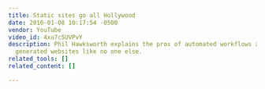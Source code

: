 ```yaml
---
title: Static sites go all Hollywood
date: 2016-01-08 10:17:54 -0500
vendor: YouTube
video_id: 4xu7c5UVPvY
description: Phil Hawksworth explains the pros of automated workflows and statically
  generated websites like no one else.
related_tools: []
related_content: []

---
```

